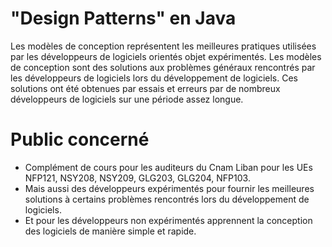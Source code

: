 # "Design Patterns" en Java
Les modèles de conception représentent les meilleures pratiques utilisées par les développeurs de logiciels orientés objet expérimentés. Les modèles de conception sont des solutions aux problèmes généraux rencontrés par les développeurs de logiciels lors du développement de logiciels. Ces solutions ont été obtenues par essais et erreurs par de nombreux développeurs de logiciels sur une période assez longue.
# Public concerné
* Complément de cours pour les auditeurs du Cnam Liban pour les UEs NFP121, NSY208, NSY209, GLG203, GLG204, NFP103.
* Mais aussi des développeurs expérimentés pour fournir les meilleures solutions à certains problèmes rencontrés lors du développement de logiciels.
* Et pour les développeurs non expérimentés apprennent la conception des logiciels de manière simple et rapide.
